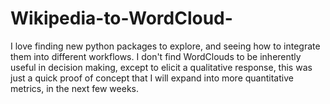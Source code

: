 # Wikipedia-to-WordCloud-
I love finding new python packages to explore, and seeing how to integrate them into different workflows. I don't find WordClouds to be inherently useful in decision making, except to elicit a qualitative response, this was just a quick proof of concept that I will expand into more quantitative metrics, in the next few weeks. 
